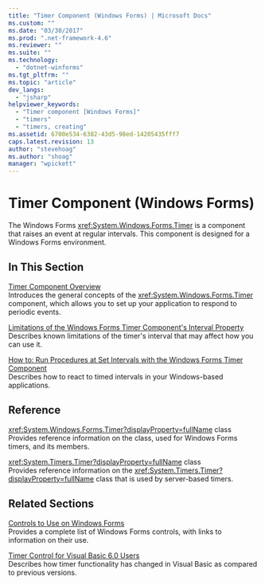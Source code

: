 ```yaml
---
title: "Timer Component (Windows Forms) | Microsoft Docs"
ms.custom: ""
ms.date: "03/30/2017"
ms.prod: ".net-framework-4.6"
ms.reviewer: ""
ms.suite: ""
ms.technology: 
  - "dotnet-winforms"
ms.tgt_pltfrm: ""
ms.topic: "article"
dev_langs: 
  - "jsharp"
helpviewer_keywords: 
  - "Timer component [Windows Forms]"
  - "timers"
  - "timers, creating"
ms.assetid: 6700e534-6382-43d5-98ed-14205435fff7
caps.latest.revision: 13
author: "stevehoag"
ms.author: "shoag"
manager: "wpickett"
---
```

# Timer Component (Windows Forms)
The Windows Forms <xref:System.Windows.Forms.Timer> is a component that raises an event at regular intervals. This component is designed for a Windows Forms environment.  
  
## In This Section  
 [Timer Component Overview](../../../../docs/framework/winforms/controls/timer-component-overview-windows-forms.md)  
 Introduces the general concepts of the <xref:System.Windows.Forms.Timer> component, which allows you to set up your application to respond to periodic events.  
  
 [Limitations of the Windows Forms Timer Component's Interval Property](../../../../docs/framework/winforms/controls/limitations-of-the-timer-component-interval-property.md)  
 Describes known limitations of the timer's interval that may affect how you can use it.  
  
 [How to: Run Procedures at Set Intervals with the Windows Forms Timer Component](../../../../docs/framework/winforms/controls/how-to-run-procedures-at-set-intervals-with-the-windows-forms-timer-component.md)  
 Describes how to react to timed intervals in your Windows-based applications.  
  
## Reference  
 <xref:System.Windows.Forms.Timer?displayProperty=fullName> class  
 Provides reference information on the class, used for Windows Forms timers, and its members.  
  
 <xref:System.Timers.Timer?displayProperty=fullName> class  
 Provides reference information on the <xref:System.Timers.Timer?displayProperty=fullName> class that is used by server-based timers.  
  
## Related Sections  
 [Controls to Use on Windows Forms](../../../../docs/framework/winforms/controls/controls-to-use-on-windows-forms.md)  
 Provides a complete list of Windows Forms controls, with links to information on their use.  
  
 [Timer Control for Visual Basic 6.0 Users](http://msdn.microsoft.com/en-us/38e5184a-1e50-45cf-b936-dae566c0cfc5)  
 Describes how timer functionality has changed in Visual Basic as compared to previous versions.